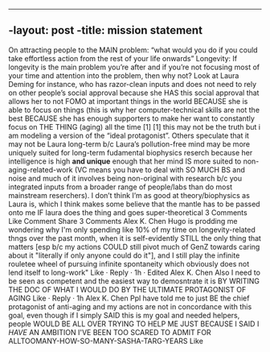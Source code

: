 ----
-layout: post
-title:  mission statement
----


On attracting people to the MAIN problem:
“what would you do if you could take effortless action from the rest of your life onwards”
Longevity: If longevity is the main problem you’re after and if you’re not focusing most of your time and attention into the problem, then why not?
Look at Laura Deming for instance, who has razor-clean inputs and does not need to rely on other people’s social approval because she HAS this social approval that allows her to not FOMO at important things in the world BECAUSE she is able to focus on things (this is why her computer-technical skills are not the best BECAUSE she has enough supporters to make her want to constantly focus on THE THING (aging) all the time [1]
[1] this may not be the truth but i am modeling a version of the “ideal protagonist”. Others speculate that it may not be Laura long-term b/c Laura’s pollution-free mind may be more uniquely suited for long-term fudamental biophysics reserch because her intelligence is high **and unique** enough that her mind IS more suited to non-aging-related-work (VC means you have to deal with SO MUCH BS and noise and much of it involves being non-original with research b/c you integrated inputs from a broader range of people/labs than do most mainstream reserchers). I don’t think I’m as good at theory/biophysics as Laura is, which I think makes some believe that the mantle has to be passed onto me IF laura does the thing and goes super-theoretical
3 Comments
Like
Comment
Share
3 Comments
Alex K. Chen
Hugo is prodding me wondering why I'm only spending like 10% of my time on longevity-related thngs over the past month, when it is self-evidently STILL the only thing that matters [esp b/c my actions COULD still pivot much of GenZ towards caring about it "literally if only anyone could do it"], and I still play the infinite rouletee wheel of pursuing infinite spontaneity which obviously does not lend itself to long-work"
Like
 · Reply · 1h · Edited
Alex K. Chen
Also I need to be seen as competent and the easiest way to demosntrate it is BY WRITING THE DOC OF WHAT I WOULD DO BY THE ULTIMATE PROTAGONIST OF AGING
Like
 · Reply · 1h
Alex K. Chen
Ppl have told me to just BE the chief protagonist of anti-aging and my actions are not in concordance with this goal, even though if I simply SAID this is my goal and needed helpers, people WOULD BE ALL OVER TRYING TO HELP ME JUST BECAUSE I SAID I *HAVE* AN AMBITION I'VE BEEN TOO SCARED TO ADMIT FOR ALLTOOMANY-HOW-SO-MANY-SASHA-TARG-YEARS
Like
